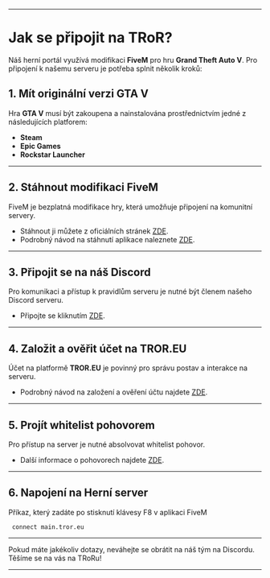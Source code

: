
---

# **Jak se připojit na TRoR?**

Náš herní portál využívá modifikaci **FiveM** pro hru **Grand Theft Auto V**. Pro připojení k našemu serveru je potřeba splnit několik kroků:

## **1\. Mít originální verzi GTA V**

Hra **GTA V** musí být zakoupena a nainstalována prostřednictvím jedné z následujících platforem:

* **Steam**  
* **Epic Games**  
* **Rockstar Launcher**

---

## **2\. Stáhnout modifikaci FiveM**

FiveM je bezplatná modifikace hry, která umožňuje připojení na komunitní servery.

* Stáhnout ji můžete z oficiálních stránek [ZDE](https://fivem.net).  
* Podrobný návod na stáhnutí aplikace naleznete [ZDE](https://tror.eu/articles/article/jak-nainstalovat-hru). 

---

## **3\. Připojit se na náš Discord**

Pro komunikaci a přístup k pravidlům serveru je nutné být členem našeho Discord serveru.

* Připojte se kliknutím [ZDE](https://discord.gg/tror).

---

## **4\. Založit a ověřit účet na TROR.EU**

Účet na platformě **TROR.EU** je povinný pro správu postav a interakce na serveru.

* Podrobný návod na založení a ověření účtu najdete [ZDE](https://tror.eu/articles/article/tvorba-uctu-tror).

---

## **5\. Projít whitelist pohovorem**

Pro přístup na server je nutné absolvovat whitelist pohovor.

* Další informace o pohovorech najdete [ZDE](https://tror.eu/articles/article/jak-projit-pohovorem).

---

## **6\. Napojení na Herní server**

Příkaz, který zadáte po stisknutí klávesy F8 v aplikaci FiveM

     connect main.tror.eu

---

Pokud máte jakékoliv dotazy, neváhejte se obrátit na náš tým na Discordu. Těšíme se na vás na TRoRu\!

---

